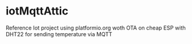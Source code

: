# iotMqttAttic
Reference Iot project using platformio.org woth OTA on cheap ESP with DHT22 for sending temperature via MQTT
